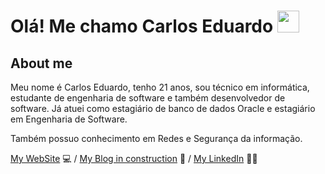 # Olá! Me chamo Carlos Eduardo <img src="https://ik.imagekit.io/joaonasc/GitHub/assets/wave_Mdjm5gVSL.gif" width="35">

## About me
Meu nome é Carlos Eduardo, tenho 21 anos, sou técnico em informática, estudante de engenharia de software e também desenvolvedor de software. Já atuei como estagiário de banco de dados Oracle e estagiário em Engenharia de Software.

Também possuo conhecimento em Redes e Segurança da informação.

[My WebSite](https://carloseduardodev.vercel.app/) 💻 /
[My Blog in construction](https://blog-carlosdev.netlify.app/) 🚧 / 
[My LinkedIn](https://www.linkedin.com/in/carlos-eduardo-a51b9925b/) 🧑‍💻
